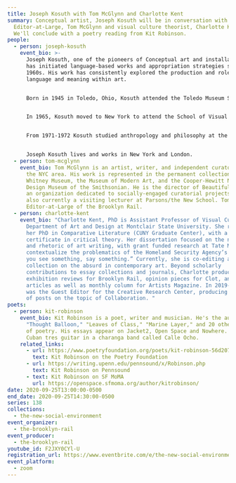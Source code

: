 ```yaml
---
title: Joseph Kosuth with Tom McGlynn and Charlotte Kent
summary: Conceptual artist, Joseph Kosuth will be in conversation with Rail
  Editor-at-Large, Tom McGlynn and visual culture theorist, Charlotte Kent.
  We'll conclude with a poetry reading from Kit Robinson.
people:
  - person: joseph-kosuth
    event_bio: >-
      Joseph Kosuth, one of the pioneers of Conceptual art and installation art,
      has initiated language-based works and appropriation strategies since the
      1960s. His work has consistently explored the production and role of
      language and meaning within art.


      Born in 1945 in Toledo, Ohio, Kosuth attended the Toledo Museum School of Design from 1955 to 1962 and studied privately under the Belgian painter Line Bloom Draper. From 1963 to 1964, he was enrolled at the Cleveland Institute of Art.


      In 1965, Kosuth moved to New York to attend the School of Visual Arts, where he would later join the faculty. Soon after, he abandoned painting and began making conceptual works, which were first shown in 1967 at the exhibition space he co-founded, known as the Museum of Normal Art. In 1969 Kosuth held his first solo exhibition at Leo Castelli Gallery, New York, and in the same year became the American editor of the journal Art and Language.


      From 1971-1972 Kosuth studied anthropology and philosophy at the New School for Social Research, New York. The philosophy of Ludwig Wittgenstein, amongst others, influenced the development of his art from the late sixties to mid-seventies. His more than fifty-year inquiry into the relation of language to art has taken the form of installations, museum exhibitions, public commissions and publications throughout Europe, the Americas and Asia, including Documenta and the Venice Biennale on multiple occasions.


      Joseph Kosuth lives and works in New York and London.
  - person: tom-mcglynn
    event_bio: Tom McGlynn is an artist, writer, and independent curator based in
      the NYC area. His work is represented in the permanent collections of the
      Whitney Museum, the Museum of Modern Art, and the Cooper-Hewitt National
      Design Museum of the Smithsonian. He is the director of Beautiful Fields,
      an organization dedicated to socially-engaged curatorial projects, and is
      also currently a visiting lecturer at Parsons/the New School. Tom is an
      Editor-at-Large of the Brooklyn Rail.
  - person: charlotte-kent
    event_bio: "Charlotte Kent, PhD is Assistant Professor of Visual Culture in the
      Department of Art and Design at Montclair State University. She received
      her PhD in Comparative Literature (CUNY Graduate Center), with a
      certificate in critical theory. Her dissertation focused on the narratives
      and rhetoric of art writing, with grant funded research at Tate Modern, to
      contextualize the problematics of the Homeland Security Agency’s claim “if
      you see something, say something.” Currently, she is co-editing a
      collection on the absurd in contemporary art. Beyond scholarly
      contributions to essay collections and journals, Charlotte produces
      exhibition reviews for Brooklyn Rail, opinion pieces for Clot, and feature
      articles as well as monthly column for Artists Magazine. In 2019-2020, she
      was the Guest Editor for the Creative Research Center, producing a series
      of posts on the topic of Collaboration. "
poets:
  - person: kit-robinson
    event_bio: Kit Robinson is a poet, writer and musician. He's the author of
      "Thought Balloon," "Leaves of Class," "Marine Layer," and 20 other books
      of poetry. His essays appear on Jacket2, Open Space and Nowhere. He plays
      Cuban tres guitar in a charanga band called Calle Ocho.
    related_links:
      - url: https://www.poetryfoundation.org/poets/kit-robinson-56d2070387548
        text: Kit Robinson on the Poetry Foundation
      - url: https://writing.upenn.edu/pennsound/x/Robinson.php
        text: Kit Robinson on Pennsound
      - text: Kit Robinson on SF MoMA
        url: https://openspace.sfmoma.org/author/kitrobinson/
date: 2020-09-25T13:00:00-0500
end_date: 2020-09-25T14:30:00-0500
series: 138
collections:
  - the-new-social-environment
event_organizer:
  - the-brooklyn-rail
event_producer:
  - the-brooklyn-rail
youtube_id: F2JXY0CYl-U
registration_url: https://www.eventbrite.com/e/the-new-social-environment-138-joseph-kosuth-tickets-121555041401
event_platform:
  - zoom
---
```

